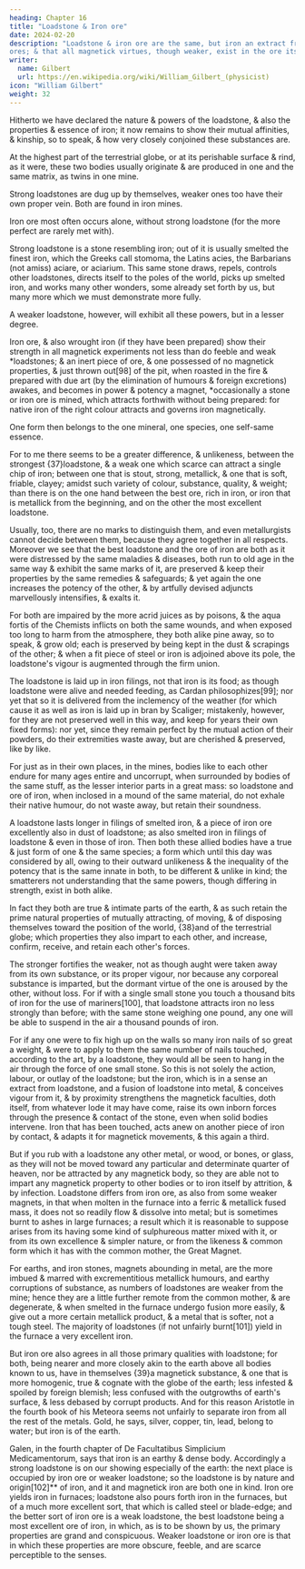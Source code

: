 ```yaml
---
heading: Chapter 16
title: "Loadstone & Iron ore"
date: 2024-02-20
description: "Loadstone & iron ore are the same, but iron an extract from both, as other metals are from their own
ores; & that all magnetick virtues, though weaker, exist in the ore itself & in smelted iron."
writer:
  name: Gilbert
  url: https://en.wikipedia.org/wiki/William_Gilbert_(physicist)
icon: "William Gilbert"
weight: 32
---
```



Hitherto we have declared the nature & powers of the loadstone, & also the properties & essence of iron; it now remains to show their mutual affinities, & kinship, so to speak, & how very closely conjoined these substances are. 

At the highest part of the terrestrial globe, or at its perishable surface & rind, as it were, these two bodies usually originate & are produced in one and the same matrix, as twins in one mine. 

Strong loadstones are dug up by themselves, weaker ones too have their own proper vein. Both are found in iron mines. 

Iron ore most often occurs alone, without strong loadstone (for the more perfect are rarely met with). 

Strong loadstone is a stone resembling iron; out of it is usually smelted the finest iron, which the Greeks call stomoma, the Latins acies, the Barbarians (not amiss) aciare, or aciarium. This same stone draws, repels, controls other loadstones, directs itself to the poles of the world, picks up smelted iron, and works many other wonders, some already set forth by us, but many more which we must demonstrate more fully. 

A weaker loadstone, however, will exhibit all these powers, but in a lesser degree.

Iron ore, & also wrought iron (if they have been prepared) show their strength in all magnetick experiments not less than do feeble and weak *loadstones; & an inert piece of ore, & one possessed of no magnetick properties, & just thrown out[98] of the pit, when roasted in the fire & prepared with due art (by the elimination of humours & foreign excretions) awakes, and becomes in power & potency a magnet, *occasionally a stone or iron ore is mined, which attracts forthwith without being prepared: for native iron of the right colour attracts and governs iron magnetically. 

One form then belongs to the one mineral, one species, one self-same essence. 

For to me there seems to be a greater difference, & unlikeness, between the strongest {37}loadstone, & a weak one which scarce can attract a single chip of iron; between one that is stout, strong, metallick, & one that is soft, friable, clayey; amidst such variety of colour, substance, quality, & weight; than there is on the one hand between the best ore, rich in iron, or iron that is metallick from the beginning, and on the other the most excellent loadstone. 

Usually, too, there are no marks to distinguish them, and even metallurgists cannot decide between them, because they agree together in all respects. Moreover we see that the best loadstone and the ore of iron are both as it were distressed by the same maladies & diseases, both run to old age in the same way & exhibit the same marks of it, are preserved & keep their properties by the same remedies & safeguards; & yet again the one increases the potency of the other, & by artfully devised adjuncts marvellously intensifies, & exalts it. 

For both are impaired by the more acrid juices as by poisons, & the aqua fortis of the Chemists inflicts on both the same wounds, and when exposed too long to harm from the atmosphere, they both alike pine away, so to speak, & grow old; each is preserved by being kept in the dust & scrapings of the other; & when a fit piece of steel or iron is adjoined above its pole, the loadstone's vigour is augmented through the firm union. 

The loadstone is laid up in iron filings, not that iron is its food; as though loadstone were alive and needed feeding, as Cardan philosophizes[99]; nor yet that so it is delivered from the inclemency of the weather (for which cause it as well as iron is laid up in bran by Scaliger; mistakenly, however, for they are not preserved well in this way, and keep for years their own fixed forms): nor yet, since they remain perfect by the mutual action of their powders, do their extremities waste away, but are cherished & preserved, like by like. 

For just as in their own places, in the mines, bodies like to each other endure for many ages entire and uncorrupt, when surrounded by bodies of the same stuff, as the lesser interior parts in a great mass: so loadstone and ore of iron, when inclosed in a mound of the same material, do not exhale their native humour, do not waste away, but retain their soundness. 

A loadstone lasts longer in filings of smelted iron, & a piece of iron ore excellently also in dust of loadstone; as also smelted iron in filings of loadstone & even in those of iron. Then both these allied bodies have a true & just form of one & the same species; a form which until this day was considered by all, owing to their outward unlikeness & the inequality of the potency that is the same innate in both, to be different & unlike in kind; the smatterers not understanding that the same powers, though differing in strength, exist in both alike. 

In fact they both are true & intimate parts of the earth, & as such retain the prime natural properties of mutually attracting, of moving, & of disposing themselves toward the position of the world, {38}and of the terrestrial globe; which properties they also impart to each other, and increase, confirm, receive, and retain each other's forces. 

The stronger fortifies the weaker, not as though aught were taken away from its own substance, or its proper vigour, nor because any corporeal substance is imparted, but the dormant virtue of the one is aroused by the other, without loss. For if with a single small stone you touch a thousand bits of iron for the use of mariners[100], that loadstone attracts iron no less strongly than before; with the same stone weighing one pound, any one will be able to suspend in the air a thousand pounds of iron. 

For if any one were to fix high up on the walls so many iron nails of so great a weight, & were to apply to them the same number of nails touched, according to the art, by a loadstone, they would all be seen to hang in the air through the force of one small stone. So this is not solely the action, labour, or outlay of the loadstone; but the iron, which is in a sense an extract from loadstone, and a fusion of loadstone into metal, & conceives vigour from it, & by proximity strengthens the magnetick faculties, doth itself, from whatever lode it may have come, raise its own inborn forces through the presence & contact of the stone, even when solid bodies intervene. Iron that has been touched, acts anew on another piece of iron by contact, & adapts it for magnetick movements, & this again a third.

But if you rub with a loadstone any other metal, or wood, or bones, or glass, as they will not be moved toward any particular and determinate quarter of heaven, nor be attracted by any magnetick body, so they are able not to impart any magnetick property to other bodies or to iron itself by attrition, & by infection. Loadstone differs from iron ore, as also from some weaker magnets, in that when molten in the furnace into a ferric & metallick fused mass, it does not so readily flow & dissolve into metal; but is sometimes burnt to ashes in large furnaces; a result which it is reasonable to suppose arises from its having some kind of sulphureous matter mixed with it, or from its own excellence & simpler nature, or from the likeness & common form which it has with the common mother, the Great Magnet. 

For earths, and iron stones, magnets abounding in metal, are the more imbued & marred with excrementitious metallick humours, and earthy corruptions of substance, as numbers of loadstones are weaker from the mine; hence they are a little further remote from the common mother, & are degenerate, & when smelted in the furnace undergo fusion more easily, & give out a more certain metallick product, & a metal that is softer, not a tough steel. The majority of loadstones (if not unfairly burnt[101]) yield in the furnace a very excellent iron. 

But iron ore also agrees in all those primary qualities with loadstone; for both, being nearer and more closely akin to the earth above all bodies known to us, have in themselves {39}a magnetick substance, & one that is more homogenic, true & cognate with the globe of the earth; less infested & spoiled by foreign blemish; less confused with the outgrowths of earth's surface, & less debased by corrupt products. And for this reason Aristotle in the fourth book of his Meteora seems not unfairly to separate iron from all the rest of the metals. Gold, he says, silver, copper, tin, lead, belong to water; but iron is of the earth. 

Galen, in the fourth chapter of De Facultatibus Simplicium Medicamentorum, says that iron is an earthy & dense body. Accordingly a strong loadstone is on our showing especially of the earth: the next place is occupied by iron ore or weaker loadstone; so the loadstone is by nature and origin[102]** of iron, and it and magnetick iron are both one in kind. Iron ore yields iron in furnaces; loadstone also pours forth iron in the furnaces, but of a much more excellent sort, that which is called steel or blade-edge; and the better sort of iron ore is a weak loadstone, the best loadstone being a most excellent ore of iron, in which, as is to be shown by us, the primary properties are grand and conspicuous. Weaker loadstone or iron ore is that in which these properties are more obscure, feeble, and are scarce perceptible to the senses.



